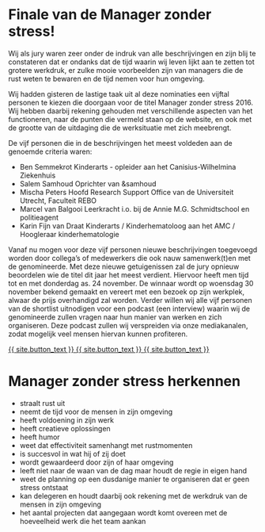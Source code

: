 # Finale van de Manager zonder stress!
Wij als jury waren zeer onder de indruk van alle beschrijvingen en zijn blij te constateren dat er ondanks dat de tijd waarin wij leven lijkt aan te zetten tot grotere werkdruk, er zulke mooie voorbeelden zijn van managers die de rust weten te bewaren en de tijd nemen voor hun omgeving. 

Wij hadden gisteren de lastige taak uit al deze nominaties een vijftal personen te kiezen die doorgaan voor de titel Manager zonder stress 2016. Wij hebben daarbij rekening gehouden met verschillende aspecten van het functioneren, naar de punten die vermeld staan op de website, en ook met de grootte van de uitdaging die de werksituatie met zich meebrengt.

De vijf personen die in de beschrijvingen het meest voldeden aan de genoemde criteria waren:
- Ben Semmekrot           Kinderarts - opleider aan het Canisius-Wilhelmina Ziekenhuis
- Salem Samhoud           Oprichter van &samhoud
- Mischa Peters              Hoofd Research Support Office van de Universiteit Utrecht, Faculteit REBO
- Marcel van Balgooi     Leerkracht i.o. bij de Annie M.G. Schmidtschool en politieagent
- Karin Fijn van Draat    Kinderarts / Kinderhematoloog aan het AMC / Hoogleraar kinderhematologie

Vanaf nu mogen voor deze vijf personen nieuwe beschrijvingen toegevoegd worden door collega’s of medewerkers die ook nauw samenwerk(t)en met de genomineerde.
Met deze nieuwe getuigenissen zal de jury opnieuw beoordelen wie de titel dit jaar het meest verdient.
Hiervoor heeft men tijd tot en met donderdag as. 24 november. De winnaar wordt op woensdag 30 november bekend gemaakt en vereert met een bezoek op zijn werkplek, alwaar de prijs overhandigd zal worden.
Verder willen wij alle vijf personen van de shortlist uitnodigen voor een podcast (een interview) waarin wij de genomineerde zullen vragen naar hun manier van werken en zich organiseren. Deze podcast zullen wij verspreiden via onze mediakanalen, zodat mogelijk veel mensen hiervan kunnen profiteren.

<div class="submit-wrapper">
  <a href="https://btn.ymlp.com/xgemhhbegmgmh" class="submit">
    <span class='part space-taker'>{{ site.button_text }}</span>
    <span class='part hover'>{{ site.button_text }}</span>
    <span class='no-hover-wrapper'>
      <span class='part no-hover'>{{ site.button_text }}</span>
    </span>
  </a>
</div>


# Manager zonder stress herkennen

- straalt rust uit
- neemt de tijd voor de mensen in zijn omgeving
- heeft voldoening in zijn werk
- heeft creatieve oplossingen
- heeft humor
- weet dat effectiviteit samenhangt met rustmomenten
- is succesvol in wat hij of zij doet
- wordt gewaardeerd door zijn of haar omgeving
- leeft niet naar de waan van de dag maar houdt de regie in eigen hand
- weet de planning op een dusdanige manier te organiseren dat er geen stress ontstaat
- kan delegeren en houdt daarbij ook rekening met de werkdruk van de mensen in zijn omgeving
- het aantal projecten dat aangegaan wordt komt overeen met de hoeveelheid werk die het team aankan
